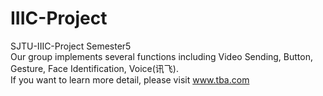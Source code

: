 # IIIC-Project
SJTU-IIIC-Project Semester5  
Our group implements several functions including Video Sending, Button, Gesture, Face Identification, Voice(讯飞).   
If you want to learn more detail, please visit www.tba.com
